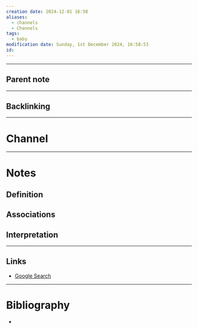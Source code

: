 ```yaml
---
creation date: 2024-12-01 16:58
aliases:
  - channels
  - Channels
tags:
  - baby
modification date: Sunday, 1st December 2024, 16:58:53
id:
---
```

---

## Parent note
---
## Backlinking


---
# Channel


---
# Notes

## Definition

## Associations

## Interpretation

---
## Links
- [Google Search](https://www.google.com/search?q=Channel)

---
# Bibliography
+ 
